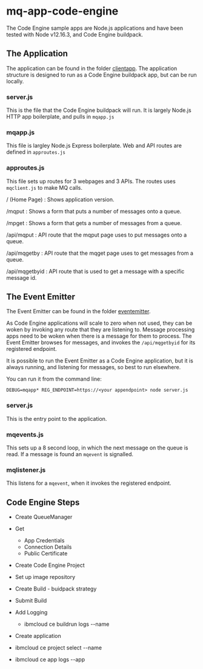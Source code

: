 # mq-app-code-engine
The Code Engine sample apps are Node.js applications and have been tested with Node v12.16.3, and Code Engine buildpack.

## The Application
The application can be found in the folder [clientapp](/codeengine/clientapp). The application structure is designed to run as a Code Engine buildpack app, but can be run locally.  

### server.js
This is the file that the Code Engine buildpack will run. It is largely Node.js HTTP app boilerplate, and pulls in `mqapp.js`

### mqapp.js
This file is largley Node.js Express boilerplate. Web and API routes are defined in `approutes.js`

### approutes.js
This file sets up routes for 3 webpages and 3 APIs. The routes uses  `mqclient.js` to make MQ calls.


/ (Home Page)
: Shows application version.

/mqput
: Shows a form that puts a number of messages onto a queue.

/mpget
: Shows a form that gets a number of messages from a queue.

/api/mqput
: API route that the mqput page uses to put messages onto a queue.

/api/mqgetby
: API route that the mqget page uses to get messages from a queue.

/api/mqgetbyid
: API route that is used to get a message with a specific message id.


## The Event Emitter
The Event Emitter can be found in the folder [eventemitter](/codeengine/eventemitter).

As Code Engine applications will scale to zero when not used, they can be woken by invoking any route that they are listening to. Message processing apps need to be woken when there is a message for them to process. The Event Emitter browses for messages, and invokes the `/api/mqgetbyid` for its registered endpoint.

It is possible to run the Event Emitter as a Code Engine application, but it is always running, and listening for messages, so best to run elsewhere.

You can run it from the command line:

````
DEBUG=mqapp* REG_ENDPOINT=https://<your appendpoint> node server.js
````

### server.js
This is the entry point to the application.

### mqevents.js
This sets up a 8 second loop, in which the next message on the queue is read. If a message is found an `mqevent` is signalled.

### mqlistener.js
This listens for a `mqevent`, when it invokes the registered endpoint.




## Code Engine Steps

- Create QueueManager
- Get
  - App Credentials
  - Connection Details
  - Public Certificate


- Create Code Engine Project
- Set up image repository
- Create Build - buidpack strategy
- Submit Build
- Add Logging
  - ibmcloud ce buildrun logs --name <build name>

- Create application
- ibmcloud ce project select --name <project name>
- ibmcloud ce app logs --app <application name>

